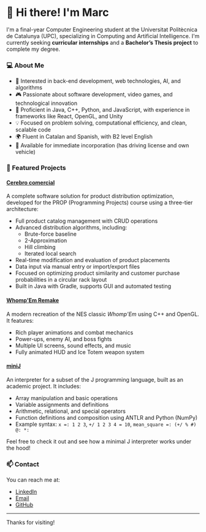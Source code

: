 # 👋 Hi there! I'm Marc

I'm a final-year Computer Engineering student at the Universitat Politècnica de Catalunya (UPC), specializing in Computing and Artificial Intelligence. I'm currently seeking **curricular internships** and a **Bachelor’s Thesis project** to complete my degree.

### 💻 About Me

- 🧠 Interested in back-end development, web technologies, AI, and algorithms  
- 🎮 Passionate about software development, video games, and technological innovation  
- 🔧 Proficient in Java, C++, Python, and JavaScript, with experience in frameworks like React, OpenGL, and Unity  
- 💡 Focused on problem solving, computational efficiency, and clean, scalable code  
- 🌍 Fluent in Catalan and Spanish, with B2 level English  
- 🚗 Available for immediate incorporation (has driving license and own vehicle)

### 🚀 Featured Projects

#### [Cerebro comercial](https://github.com/marcessi/Cerebro-Comercial)  
A complete software solution for product distribution optimization, developed for the PROP (Programming Projects) course using a three-tier architecture:  
- Full product catalog management with CRUD operations  
- Advanced distribution algorithms, including:  
  - Brute-force baseline  
  - 2-Approximation  
  - Hill climbing  
  - Iterated local search  
- Real-time modification and evaluation of product placements  
- Data input via manual entry or import/export files  
- Focused on optimizing product similarity and customer purchase probabilities in a circular rack layout  
- Built in Java with Gradle, supports GUI and automated testing  

#### [Whomp'Em Remake](https://github.com/marcessi/WhompEm)  
A modern recreation of the NES classic *Whomp'Em* using C++ and OpenGL. It features:  
- Rich player animations and combat mechanics  
- Power-ups, enemy AI, and boss fights  
- Multiple UI screens, sound effects, and music  
- Fully animated HUD and Ice Totem weapon system  

#### [miniJ](https://github.com/marcessi/miniJ)  
An interpreter for a subset of the J programming language, built as an academic project. It includes:  
- Array manipulation and basic operations  
- Variable assignments and definitions  
- Arithmetic, relational, and special operators  
- Function definitions and composition using ANTLR and Python (NumPy)  
- Example syntax: `x =: 1 2 3`, `+/ 1 2 3 4 = 10`, `mean_square =: (+/ % #) @: *:`  

Feel free to check it out and see how a minimal J interpreter works under the hood!

### 📫 Contact

You can reach me at:  
- [LinkedIn](https://www.linkedin.com/in/marc-escribano-sierra)  
- [Email](mailto:marc.escribano.sierra@gmail.com)  
- [GitHub](https://github.com/marcessi)  

---

Thanks for visiting!
